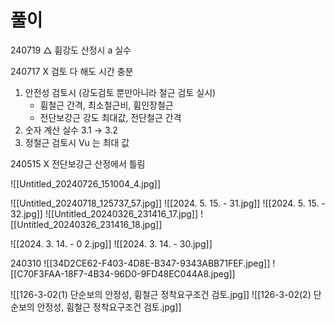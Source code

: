 # 풀이


240719 △ 휨강도 산정시 a 실수

240717 X 검토 다 해도 시간 충분
1. 안전성 검토시 (강도검토 뿐만아니라 철근 검토 실시)
	- 휨철근 간격, 최소철근비, 휨인장철근
	- 전단보강근 강도 최대값, 전단철근 간격
2. 숫자 계산 실수 3.1 → 3.2
3. 정철근 검토시 Vu 는 최대 값

240515 X 전단보강근 산정에서 틀림

![[Untitled_20240726_151004_4.jpg]]


![[Untitled_20240718_125737_57.jpg]]
![[2024. 5. 15. - 31.jpg]]
![[2024. 5. 15. - 32.jpg]]
![[Untitled_20240326_231416_17.jpg]]
![[Untitled_20240326_231416_18.jpg]]


![[2024. 3. 14. - 0 2.jpg]]
![[2024. 3. 14. - 30.jpg]]



240310
![[34D2CE62-F403-4D8E-B347-9343ABB71FEF.jpeg]]
![[C70F3FAA-18F7-4B34-96D0-9FD48EC044A8.jpeg]]



![[126-3-02(1) 단순보의 안정성, 휨철근 정착요구조건 검토.jpg]]
![[126-3-02(2) 단순보의 안정성, 휨철근 정착요구조건 검토.jpg]]